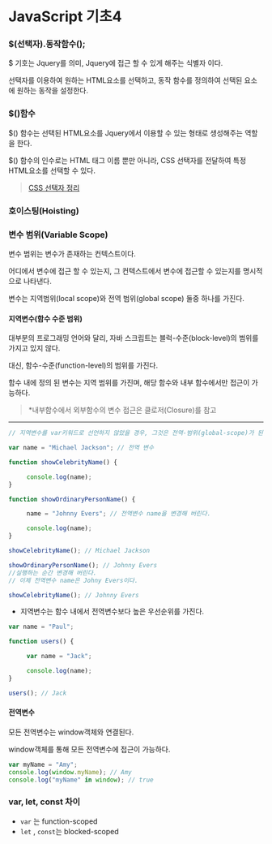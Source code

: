 # JavaScript 기초4
### $(선택자).동작함수();
$ 기호는 Jquery를 의미, Jquery에 접근 할 수 있게 해주는 식별자 이다.

선택자를 이용하여 원하는 HTML요소를 선택하고, 동작 함수를 정의하여 선택된 요소에 원하는 동작을 설정한다.
### $()함수
$() 함수는 선택된 HTML요소를 Jquery에서 이용할 수 있는 형태로 생성해주는 역할을 한다.

$() 함수의 인수로는 HTML 태그 이름 뿐만 아니라, CSS 선택자를 전달하여 특정 HTML요소를 선택할 수 있다.
> [CSS 선택자 정리](https://github.com/juwonhp373/TIL/blob/master/CSS%EC%84%A0%ED%83%9D%EC%9E%90.md)
### 호이스팅(Hoisting)
### 변수  범위(Variable Scope)
변수 범위는 변수가 존재하는 컨텍스트이다.

어디에서 변수에 접근 할 수 있는지, 그 컨텍스트에서 변수에 접근할 수 있는지를 명시적으로 나타낸다.

변수는 지역범위(local scope)와 전역 범위(global scope) 둘중 하나를 가진다.
#### 지역변수(함수 수준 범위)
대부분의 프로그래밍 언어와 달리, 자바 스크립트는 블럭-수준(block-level)의 범위를 가지고 있지 않다.

대신, 함수-수준(function-level)의 범위를 가진다.

함수 내에 정의 된 변수는 지역 범위를 가진며, 해당 함수와 내부 함수에서만 접근이 가능하다.
> *내부함수에서 외부함수의 변수 접근은 클로저(Closure)를 참고

***
```JavaScript
// 지역변수를 var키워드로 선언하지 않았을 경우, 그것은 전역-범위(global-scope)가 된다.

var name = "Michael Jackson"; // 전역 변수

function showCelebrityName() {

     console.log(name);
}

function showOrdinaryPersonName() {

     name = "Johnny Evers"; // 전역변수 name을 변경해 버린다.

     console.log(name);
}

showCelebrityName(); // Michael Jackson

showOrdinaryPersonName(); // Johnny Evers
//실행하는 순간 변경해 버린다.
// 이제 전역변수 name은 Johny Evers이다.

showCelebrityName(); // Johnny Evers
```
- 지역변수는 함수 내에서 전역변수보다 높은 우선순위를 가진다.
```JavaScript
var name = "Paul";

function users() {

     var name = "Jack";

     console.log(name);
}

users(); // Jack
```
#### 전역변수
모든 전역변수는 window객체와 연결된다.

window객체를 통해 모든 전역변수에 접근이 가능하다.
```JavaScript
var myName = "Amy";
console.log(window.myName); // Amy
console.log("myName" in window); // true
```
### var, let, const 차이
- `var` 는 function-scoped
- `let` , `const`는 blocked-scoped 

